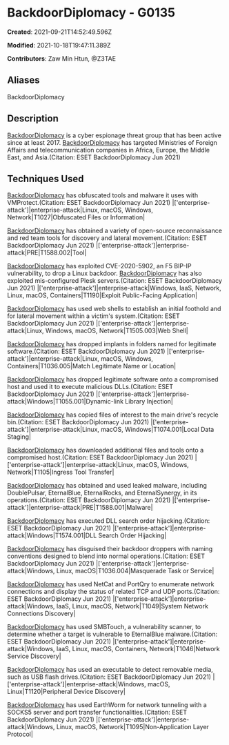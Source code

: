 # BackdoorDiplomacy - G0135

**Created**: 2021-09-21T14:52:49.596Z

**Modified**: 2021-10-18T19:47:11.389Z

**Contributors**: Zaw Min Htun, @Z3TAE

## Aliases

BackdoorDiplomacy

## Description

[BackdoorDiplomacy](https://attack.mitre.org/groups/G0135) is a cyber espionage threat group that has been active since at least 2017. [BackdoorDiplomacy](https://attack.mitre.org/groups/G0135) has targeted Ministries of Foreign Affairs and telecommunication companies in Africa, Europe, the Middle East, and Asia.(Citation: ESET BackdoorDiplomacy Jun 2021)

## Techniques Used


[BackdoorDiplomacy](https://attack.mitre.org/groups/G0135) has obfuscated tools and malware it uses with VMProtect.(Citation: ESET BackdoorDiplomacy Jun 2021)
|['enterprise-attack']|enterprise-attack|Linux, macOS, Windows, Network|T1027|Obfuscated Files or Information|


[BackdoorDiplomacy](https://attack.mitre.org/groups/G0135) has obtained a variety of open-source reconnaissance and red team tools for discovery and lateral movement.(Citation: ESET BackdoorDiplomacy Jun 2021)
|['enterprise-attack']|enterprise-attack|PRE|T1588.002|Tool|


[BackdoorDiplomacy](https://attack.mitre.org/groups/G0135) has exploited CVE-2020-5902, an F5 BIP-IP vulnerability, to drop a Linux backdoor. [BackdoorDiplomacy](https://attack.mitre.org/groups/G0135) has also exploited mis-configured Plesk servers.(Citation: ESET BackdoorDiplomacy Jun 2021)
|['enterprise-attack']|enterprise-attack|Windows, IaaS, Network, Linux, macOS, Containers|T1190|Exploit Public-Facing Application|


[BackdoorDiplomacy](https://attack.mitre.org/groups/G0135) has used web shells to establish an initial foothold and for lateral movement within a victim's system.(Citation: ESET BackdoorDiplomacy Jun 2021)
|['enterprise-attack']|enterprise-attack|Linux, Windows, macOS, Network|T1505.003|Web Shell|


[BackdoorDiplomacy](https://attack.mitre.org/groups/G0135) has dropped implants in folders named for legitimate software.(Citation: ESET BackdoorDiplomacy Jun 2021)
|['enterprise-attack']|enterprise-attack|Linux, macOS, Windows, Containers|T1036.005|Match Legitimate Name or Location|


[BackdoorDiplomacy](https://attack.mitre.org/groups/G0135) has dropped legitimate software onto a compromised host and used it to execute malicious DLLs.(Citation: ESET BackdoorDiplomacy Jun 2021)
|['enterprise-attack']|enterprise-attack|Windows|T1055.001|Dynamic-link Library Injection|


[BackdoorDiplomacy](https://attack.mitre.org/groups/G0135) has copied files of interest to the main drive's recycle bin.(Citation: ESET BackdoorDiplomacy Jun 2021)
|['enterprise-attack']|enterprise-attack|Linux, macOS, Windows|T1074.001|Local Data Staging|


[BackdoorDiplomacy](https://attack.mitre.org/groups/G0135) has downloaded additional files and tools onto a compromised host.(Citation: ESET BackdoorDiplomacy Jun 2021)
|['enterprise-attack']|enterprise-attack|Linux, macOS, Windows, Network|T1105|Ingress Tool Transfer|


[BackdoorDiplomacy](https://attack.mitre.org/groups/G0135) has obtained and used leaked malware, including DoublePulsar, EternalBlue, EternalRocks, and EternalSynergy, in its operations.(Citation: ESET BackdoorDiplomacy Jun 2021)
|['enterprise-attack']|enterprise-attack|PRE|T1588.001|Malware|


[BackdoorDiplomacy](https://attack.mitre.org/groups/G0135) has executed DLL search order hijacking.(Citation: ESET BackdoorDiplomacy Jun 2021)
|['enterprise-attack']|enterprise-attack|Windows|T1574.001|DLL Search Order Hijacking|


[BackdoorDiplomacy](https://attack.mitre.org/groups/G0135) has disguised their backdoor droppers with naming conventions designed to blend into normal operations.(Citation: ESET BackdoorDiplomacy Jun 2021)
|['enterprise-attack']|enterprise-attack|Windows, Linux, macOS|T1036.004|Masquerade Task or Service|


[BackdoorDiplomacy](https://attack.mitre.org/groups/G0135) has used NetCat and PortQry  to enumerate network connections and display the status of related TCP and UDP ports.(Citation: ESET BackdoorDiplomacy Jun 2021)
|['enterprise-attack']|enterprise-attack|Windows, IaaS, Linux, macOS, Network|T1049|System Network Connections Discovery|


[BackdoorDiplomacy](https://attack.mitre.org/groups/G0135) has used SMBTouch, a vulnerability scanner, to determine whether a target is vulnerable to EternalBlue malware.(Citation: ESET BackdoorDiplomacy Jun 2021)
|['enterprise-attack']|enterprise-attack|Windows, IaaS, Linux, macOS, Containers, Network|T1046|Network Service Discovery|


[BackdoorDiplomacy](https://attack.mitre.org/groups/G0135) has used an executable to detect removable media, such as USB flash drives.(Citation: ESET BackdoorDiplomacy Jun 2021)
|['enterprise-attack']|enterprise-attack|Windows, macOS, Linux|T1120|Peripheral Device Discovery|


[BackdoorDiplomacy](https://attack.mitre.org/groups/G0135) has used EarthWorm for network tunneling with a SOCKS5 server and port transfer functionalities.(Citation: ESET BackdoorDiplomacy Jun 2021)
|['enterprise-attack']|enterprise-attack|Windows, Linux, macOS, Network|T1095|Non-Application Layer Protocol|

